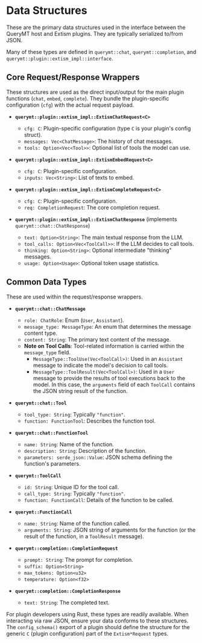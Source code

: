 # Data Structures

These are the primary data structures used in the interface between the QueryMT host and Extism plugins. They are typically serialized to/from JSON.

Many of these types are defined in `querymt::chat`, `querymt::completion`, and `querymt::plugin::extism_impl::interface`.

## Core Request/Response Wrappers

These structures are used as the direct input/output for the main plugin functions (`chat`, `embed`, `complete`). They bundle the plugin-specific configuration (`cfg`) with the actual request payload.

-   **`querymt::plugin::extism_impl::ExtismChatRequest<C>`**
    -   `cfg: C`: Plugin-specific configuration (type `C` is your plugin's config struct).
    -   `messages: Vec<ChatMessage>`: The history of chat messages.
    -   `tools: Option<Vec<Tool>>`: Optional list of tools the model can use.

-   **`querymt::plugin::extism_impl::ExtismEmbedRequest<C>`**
    -   `cfg: C`: Plugin-specific configuration.
    -   `inputs: Vec<String>`: List of texts to embed.

-   **`querymt::plugin::extism_impl::ExtismCompleteRequest<C>`**
    -   `cfg: C`: Plugin-specific configuration.
    -   `req: CompletionRequest`: The core completion request.

-   **`querymt::plugin::extism_impl::ExtismChatResponse`** (implements `querymt::chat::ChatResponse`)
    -   `text: Option<String>`: The main textual response from the LLM.
    -   `tool_calls: Option<Vec<ToolCall>>`: If the LLM decides to call tools.
    -   `thinking: Option<String>`: Optional intermediate "thinking" messages.
    -   `usage: Option<Usage>`: Optional token usage statistics.

## Common Data Types

These are used within the request/response wrappers.

-   **`querymt::chat::ChatMessage`**
    -   `role: ChatRole`: Enum (`User`, `Assistant`).
    -   `message_type: MessageType`: An enum that determines the message content type.
    -   `content: String`: The primary text content of the message.
    -   **Note on Tool Calls**: Tool-related information is carried within the `message_type` field.
        -   `MessageType::ToolUse(Vec<ToolCall>)`: Used in an `Assistant` message to indicate the model's decision to call tools.
        -   `MessageType::ToolResult(Vec<ToolCall>)`: Used in a `User` message to provide the results of tool executions back to the model. In this case, the `arguments` field of each `ToolCall` contains the JSON string result of the function.

-   **`querymt::chat::Tool`**
    -   `tool_type: String`: Typically `"function"`.
    -   `function: FunctionTool`: Describes the function tool.

-   **`querymt::chat::FunctionTool`**
    -   `name: String`: Name of the function.
    -   `description: String`: Description of the function.
    -   `parameters: serde_json::Value`: JSON schema defining the function's parameters.

-   **`querymt::ToolCall`**
    -   `id: String`: Unique ID for the tool call.
    -   `call_type: String`: Typically `"function"`.
    -   `function: FunctionCall`: Details of the function to be called.

-   **`querymt::FunctionCall`**
    -   `name: String`: Name of the function called.
    -   `arguments: String`: JSON string of arguments for the function (or the result of the function, in a `ToolResult` message).

-   **`querymt::completion::CompletionRequest`**
    -   `prompt: String`: The prompt for completion.
    *   `suffix: Option<String>`
    -   `max_tokens: Option<u32>`
    -   `temperature: Option<f32>`

-   **`querymt::completion::CompletionResponse`**
    -   `text: String`: The completed text.

For plugin developers using Rust, these types are readily available. When interacting via raw JSON, ensure your data conforms to these structures. The `config_schema()` export of a plugin should define the structure for the generic `C` (plugin configuration) part of the `Extism*Request` types.

